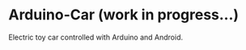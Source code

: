 Arduino-Car (work in progress...)
===========

Electric toy car controlled with Arduino and Android.

